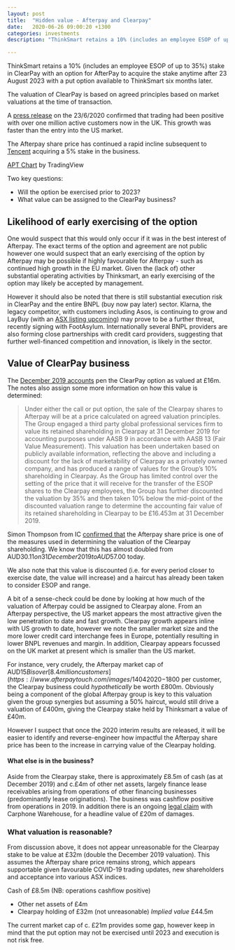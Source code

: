 ```yaml
---
layout: post
title:  "Hidden value - Afterpay and Clearpay"
date:   2020-06-26 09:00:20 +1300
categories: investments
description: "ThinkSmart retains a 10% (includes an employee ESOP of up to 35%) stake in ClearPay with an option for AfterPay to acquire the stake"

---
```


ThinkSmart retains a 10% (includes an employee ESOP of up to 35%) stake in ClearPay with an option for AfterPay to acquire the stake anytime after 23 August 2023 with a put option available to ThinkSmart six months later.

The valuation of ClearPay is based on agreed principles based on market valuations at the time of transaction.

A [press release](https://www.afterpaytouch.com/images/23062020-Clearpay-reaches-1-million-active-customers-in-first-year.pdf) on the 23/6/2020 confirmed that trading had been positive with over one million active customers now in the UK. This growth was faster than the entry into the US market.

The Afterpay share price has continued a rapid incline subsequent to [Tencent](https://www.afr.com/companies/financial-services/chinese-giant-tencent-takes-300m-stake-in-afterpay-20200501-p54p63) acquiring a 5% stake in the business.

<!-- TradingView Widget BEGIN -->
<div class="tradingview-widget-container">
  <div id="tradingview_566b8"></div>
  <div class="tradingview-widget-copyright"><a href="https://www.tradingview.com/symbols/ASX-APT/" rel="noopener" target="_blank"><span class="blue-text">APT Chart</span></a> by TradingView</div>
  <script type="text/javascript" src="https://s3.tradingview.com/tv.js"></script>
  <script type="text/javascript">
  new TradingView.widget(
  {
  "autosize": true,
  "symbol": "ASX:APT",
  "interval": "W",
  "timezone": "Etc/UTC",
  "theme": "light",
  "style": "1",
  "locale": "en",
  "toolbar_bg": "#f1f3f6",
  "enable_publishing": false,
  "allow_symbol_change": true,
  "container_id": "tradingview_566b8"
}
  );
  </script>
</div>
<!-- TradingView Widget END -->


Two key questions:
- Will the option be exercised prior to 2023?
- What value can be assigned to the ClearPay business?


## Likelihood of early exercising of the option

One would suspect that this would only occur if it was in the best interest of Afterpay. The exact terms of the option and agreement are not public however one would suspect that an early exercising of the option by Afterpay may be possible if highly favourable for Afterpay - such as continued high growth in the EU market. Given the (lack of) other substantial operating activities by Thinksmart, an early exercising of the option may likely be accepted by management.

However it should also be noted that there is still substantial execution risk in ClearPay and the entire BNPL (buy now pay later) sector. Klarna, the legacy competitor, with customers including Asos, is continuing to grow and LayBuy (with an [ASX listing upcoming](https://www.afr.com/street-talk/kiwi-bnpl-upstart-in-200m-asx-listing-20200116-p53s4v)) may prove to be a further threat, recently signing with FootAsylum. Internationally several BNPL providers are also forming close partnerships with credit card providers, suggesting that further well-financed competition and innovation, is likely in the sector. 


## Value of ClearPay business

The [December 2019 accounts](https://www.thinksmartworld.com/wp-content/uploads/2020/03/TSL-31-December-2019-Interim-Accounts-20200303-SIGNED-FINAL.pdf) pen the ClearPay option as valued at £16m. The notes also assign some more information on how this value is determined:


>Under either the call or put option, the sale of the Clearpay shares to Afterpay will be at a price calculated on agreed valuation principles. The Group engaged a third party global professional services firm to value its retained shareholding in Clearpay at 31 December 2019 for accounting purposes under AASB 9 in accordance with AASB 13 (Fair Value Measurement). This valuation has been undertaken based on publicly available information, reflecting the above and including a discount for the lack of marketability of Clearpay as a privately owned company, and has produced a range of values for the Group’s 10% shareholding in Clearpay. As the Group has limited control over the setting of the price that it will receive for the transfer of the ESOP shares to the Clearpay employees, the Group has further discounted the valuation by 35% and then taken 10% below the mid-point of the discounted valuation range to determine the accounting fair value of its retained shareholding in Clearpay to be £16.453m at 31 December 2019.

Simon Thompson from IC [confirmed that](https://www.investorschronicle.co.uk/comment/2020/06/15/four-small-cap-situations-offering-outperformance/) the Afterpay share price is one of the measures used in determining the valuation of the Clearpay shareholding. We know that this has almost doubled from AUD$30.11 on 31 December 2019 to AUD$57.00 today.

We also note that this value is discounted (i.e. for every period closer to exercise date, the value will increase) and a haircut has already been taken to consider ESOP and range.

A bit of a sense-check could be done by looking at how much of the valuation of Afterpay could be assigned to Clearpay alone. From an Afterpay perspective, the US market appears the most attractive given the low penetration to date and fast growth. Clearpay growth appears inline with US growth to date, however we note the smaller market size and the more lower credit card interchange fees in Europe, potentially resulting in lower BNPL revenues and margin. In addition, Clearpay appears focussed on the UK market at present which is smaller than the US market.

For instance, very crudely, the Afterpay market cap of AUD$15B is over [8.4 million customers](https://www.afterpaytouch.com/images/14042020-%E2%80%93-Business-Update-and-response-to-COVID-19.pdf) (growing 100% p.a). Therefore assuming nominal value of c. AUD$1800 per customer, the Clearpay business could _hypothetically_ be worth £800m. Obviously being a component of the global Afterpay group is key to this valuation given the group synergies but assuming a 50% haircut, would still drive a valuation of £400m, giving the Clearpay stake held by Thinksmart a value of £40m.

However I suspect that once the 2020 interim results are released, it will be easier to identify and reverse-engineer how impactful the Afterpay share price has been to the increase in carrying value of the Clearpay holding.

#### What else is in the business?

Aside from the Clearpay stake, there is approximately £8.5m of cash (as at December 2019) and c.£4m of other net assets, largely finance lease receivables arising from operations of other financing businesses (predominantly lease originations). The business was cashflow positive from operations in 2019. In addition there is an ongoing [legal claim](https://www.morningstar.co.uk/uk/news/AN_1575020450279286600/thinksmart-shares-down-on-legal-proceedings-against-carphone-warehouse.aspx) with Carphone Warehouse, for a headline value of £20m of damages.


### What valuation is reasonable?

From discussion above, it does not appear unreasonable for the Clearpay stake to be value at £32m (double the December 2019 valuation). This assumes the Afterpay share price remains strong, which appears supportable given favourable COVID-19 trading updates, new shareholders and acceptance into various ASX indices.

Cash of £8.5m (NB: operations cashflow positive)
+ Other net assets of £4m
+ Clearpay holding of £32m (not unreasonable)
_Implied value_ £44.5m

The current market cap of c. £21m provides some gap, however keep in mind that the put option may not be exercised until 2023 and execution is not risk free.







